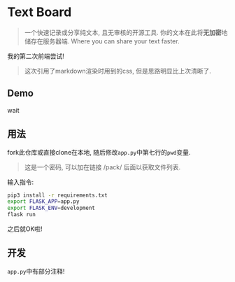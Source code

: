 # Text Board

> 一个快速记录或分享纯文本, 且无审核的开源工具. 你的文本在此将**无加密**地储存在服务器端. Where you can share your text faster. 

我的第二次前端尝试!

> 这次引用了markdown渲染时用到的css, 但是思路明显比上次清晰了.

## Demo

wait

## 用法

fork此仓库或直接clone在本地, 随后修改`app.py`中第七行的`pwd`变量.

> 这是一个密码, 可以加在链接 /pack/ 后面以获取文件列表.

输入指令:

```sh
pip3 install -r requirements.txt
export FLASK_APP=app.py
export FLASK_ENV=development
flask run
```

之后就OK啦!

## 开发

`app.py`中有部分注释!